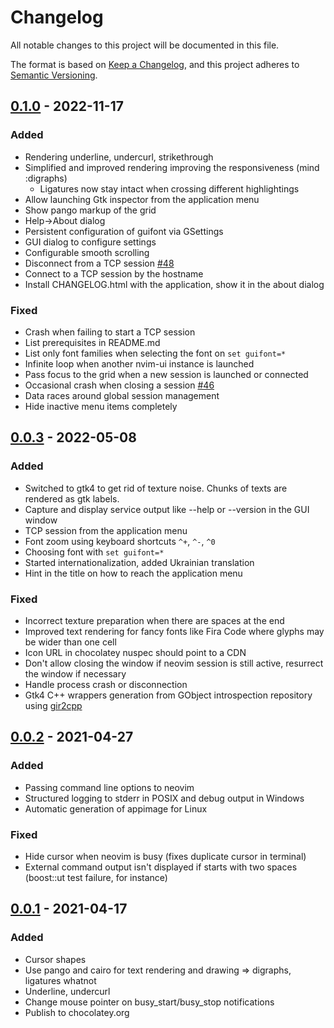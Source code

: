 # Changelog

All notable changes to this project will be documented in this file.

The format is based on [Keep a Changelog](https://keepachangelog.com/en/1.0.0/),
and this project adheres to [Semantic Versioning](https://semver.org/spec/v2.0.0.html).

## [0.1.0] - 2022-11-17

### Added

- Rendering underline, undercurl, strikethrough
- Simplified and improved rendering improving the responsiveness (mind :digraphs)
    - Ligatures now stay intact when crossing different highlightings
- Allow launching Gtk inspector from the application menu
- Show pango markup of the grid
- Help->About dialog
- Persistent configuration of guifont via GSettings
- GUI dialog to configure settings
- Configurable smooth scrolling
- Disconnect from a TCP session [#48](https://github.com/sakhnik/nvim-ui/issues/48)
- Connect to a TCP session by the hostname
- Install CHANGELOG.html with the application, show it in the about dialog

### Fixed

- Crash when failing to start a TCP session
- List prerequisites in README.md
- List only font families when selecting the font on `set guifont=*`
- Infinite loop when another nvim-ui instance is launched
- Pass focus to the grid when a new session is launched or connected
- Occasional crash when closing a session [#46](https://github.com/sakhnik/nvim-ui/issues/46)
- Data races around global session management
- Hide inactive menu items completely

## [0.0.3] - 2022-05-08

### Added

- Switched to gtk4 to get rid of texture noise. Chunks of texts are rendered as gtk labels.
- Capture and display service output like --help or --version in the GUI window
- TCP session from the application menu
- Font zoom using keyboard shortcuts `^+`, `^-`, `^0`
- Choosing font with `set guifont=*`
- Started internationalization, added Ukrainian translation
- Hint in the title on how to reach the application menu

### Fixed

- Incorrect texture preparation when there are spaces at the end
- Improved text rendering for fancy fonts like Fira Code where glyphs may be wider than one cell
- Icon URL in chocolatey nuspec should point to a CDN
- Don't allow closing the window if neovim session is still active, resurrect the window if necessary
- Handle process crash or disconnection
- Gtk4 C++ wrappers generation from GObject introspection repository using [gir2cpp](https://github.com/sakhnik/gir2cpp)

## [0.0.2] - 2021-04-27

### Added

- Passing command line options to neovim
- Structured logging to stderr in POSIX and debug output in Windows
- Automatic generation of appimage for Linux

### Fixed

- Hide cursor when neovim is busy (fixes duplicate cursor in terminal)
- External command output isn't displayed if starts with two spaces (boost::ut test failure, for instance)

## [0.0.1] - 2021-04-17

### Added

- Cursor shapes
- Use pango and cairo for text rendering and drawing => digraphs, ligatures whatnot
- Underline, undercurl
- Change mouse pointer on busy_start/busy_stop notifications
- Publish to chocolatey.org

[unreleased]: https://github.com/sakhnik/nvim-ui/compare/v0.1.0...HEAD
[0.1.0]: https://github.com/sakhnik/nvim-ui/compare/v0.0.3...v0.1.0
[0.0.3]: https://github.com/sakhnik/nvim-ui/compare/v0.0.2...v0.0.3
[0.0.2]: https://github.com/sakhnik/nvim-ui/compare/v0.0.1...v0.0.2
[0.0.1]: https://github.com/sakhnik/nvim-ui/releases/tag/v0.0.1
